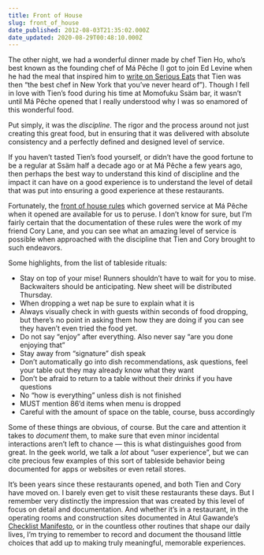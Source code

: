 ```yaml
---
title: Front of House
slug: front_of_house
date_published: 2012-08-03T21:35:02.000Z
date_updated: 2020-08-29T00:48:10.000Z
---
```


The other night, we had a wonderful dinner made by chef Tien Ho, who’s best known as the founding chef of Má Pêche (I got to join Ed Levine when he had the meal that inspired him to [write on Serious Eats](http://newyork.seriouseats.com/2009/11/momofuku-ma-peche-tien-ho-is-a-peach-of-a-chef-momofuku-midtown-west-david-chang-new-review-mezzanine.html?ref=title) that Tien was then “the best chef in New York that you’ve never heard of”). Though I fell in love with Tien’s food during his time at Momofuku Ssäm bar, it wasn’t until Má Pêche opened that I really understood why I was so enamored of this wonderful food.

Put simply, it was the *discipline*. The rigor and the process around not just creating this great food, but in ensuring that it was delivered with absolute consistency and a perfectly defined and designed level of service.

If you haven’t tasted Tien’s food yourself, or didn’t have the good fortune to be a regular at Ssäm half a decade ago or at Má Pêche a few years ago, then perhaps the best way to understand this kind of discipline and the impact it can have on a good experience is to understand the level of detail that was put into ensuring a good experience at these restaurants.

Fortunately, the [front of house rules](http://ny.eater.com/archives/2010/04/this_is_exactly_how_crazy_it_is_to_work_at_ma_peche.php) which governed service at Má Pêche when it opened are available for us to peruse. I don’t know for sure, but I’m fairly certain that the documentation of these rules were the work of my friend Cory Lane, and you can see what an amazing level of service is possible when approached with the discipline that Tien and Cory brought to such endeavors.

Some highlights, from the list of tableside rituals:

- Stay on top of your mise! Runners shouldn’t have to wait for you to mise. Backwaiters should be anticipating. New sheet will be distributed Thursday.
- When dropping a wet nap be sure to explain what it is
- Always visually check in with guests within seconds of food dropping, but there’s no point in asking them how they are doing if you can see they haven’t even tried the food yet.
- Do not say “enjoy” after everything. Also never say “are you done enjoying that”
- Stay away from “signature” dish speak
- Don’t automatically go into dish recommendations, ask questions, feel your table out they may already know what they want
- Don’t be afraid to return to a table without their drinks if you have questions
- No “how is everything” unless dish is not finished
- MUST mention 86’d items when menu is dropped
- Careful with the amount of space on the table, course, buss accordingly

Some of these things are obvious, of course. But the care and attention it takes to *document* them, to make sure that even minor incidental interactions aren’t left to chance — this is what distinguishes good from great. In the geek world, we talk a *lot* about “user experience”, but we can cite precious few examples of this sort of tableside behavior being documented for apps or websites or even retail stores.

It’s been years since these restaurants opened, and both Tien and Cory have moved on. I barely even get to visit these restaurants these days. But I remember very distinctly the impression that was created by this level of focus on detail and documentation. And whether it’s in a restaurant, in the operating rooms and construction sites documented in Atul Gawande’s [Checklist Manifesto](http://www.amazon.com/gp/product/0805091742/ref=as_li_ss_tl?ie=UTF8&amp;camp=1789&amp;creative=390957&amp;creativeASIN=0805091742&amp;linkCode=as2&amp;tag=2020-20), or in the countless other routines that shape our daily lives, I’m trying to remember to record and document the thousand little choices that add up to making truly meaningful, memorable experiences.
